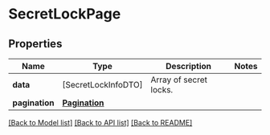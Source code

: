 # SecretLockPage

## Properties
Name | Type | Description | Notes
------------ | ------------- | ------------- | -------------
**data** | [SecretLockInfoDTO] | Array of secret locks. | 
**pagination** | [**Pagination**](Pagination.md) |  | 

[[Back to Model list]](../README.md#documentation-for-models) [[Back to API list]](../README.md#documentation-for-api-endpoints) [[Back to README]](../README.md)



